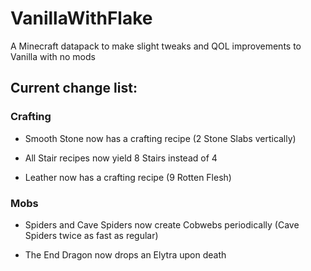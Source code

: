 # VanillaWithFlake
A Minecraft datapack to make slight tweaks and QOL improvements to Vanilla with no mods

## Current change list:

### Crafting

- Smooth Stone now has a crafting recipe (2 Stone Slabs vertically)

- All Stair recipes now yield 8 Stairs instead of 4

- Leather now has a crafting recipe (9 Rotten Flesh)

### Mobs

- Spiders and Cave Spiders now create Cobwebs periodically (Cave Spiders twice as fast as regular)

- The End Dragon now drops an Elytra upon death
